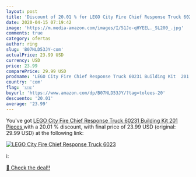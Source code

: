 ```yaml
---
layout: post
title: 'Discount of 20.01 % for LEGO City Fire Chief Response Truck 6023'
date: 2020-04-15 07:19:42
image: 'https://m.media-amazon.com/images/I/51Jo-qHYEEL._SL200_.jpg'
comments: true
category: ofertas
author: ring
slug: 'B07NLD53JY-com'
actualPrice: 23.99 USD
currency: USD
price: 23.99
comparePrice: 29.99 USD
prodname: 'LEGO City Fire Chief Response Truck 60231 Building Kit  201 Pieces '
country: 'com'
flag: '🇺🇸'
buyurl: 'https://www.amazon.com/dp/B07NLD53JY/?tag=tolees-20'
descuento: '20.01'
average: '23.99'
---
```


You've got [LEGO City Fire Chief Response Truck 60231 Building Kit  201 Pieces ](https://www.amazon.com/dp/B07NLD53JY/?tag=tolees-20) with a  20.01 % discount, with final price of 23.99 USD (original: 29.99 USD) at the following link:

[![LEGO City Fire Chief Response Truck 6023](https://m.media-amazon.com/images/I/51Jo-qHYEEL._SL200_.jpg)](https://www.amazon.com/dp/B07NLD53JY/?tag=tolees-20)

ℹ️:


[🛒 Check the deal!!](https://www.amazon.com/dp/B07NLD53JY/?tag=tolees-20)
